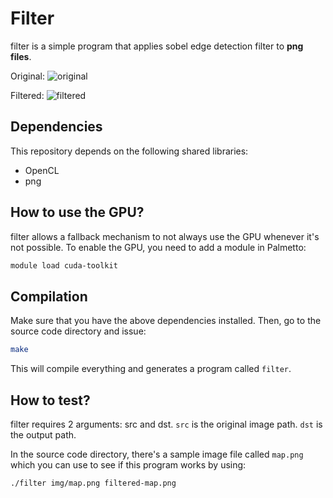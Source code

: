 # Filter
filter is a simple program that applies sobel edge detection filter to **png files**.

Original:
![original](img/map.png)

Filtered:
![filtered](img/filtered-map.png)

## Dependencies
This repository depends on the following shared libraries:
* OpenCL
* png

## How to use the GPU?
filter allows a fallback mechanism to not always use the GPU whenever it's not possible.
To enable the GPU, you need to add a module in Palmetto:

```sh
module load cuda-toolkit
```

## Compilation
Make sure that you have the above dependencies installed. Then, go to the source code
directory and issue:

```sh
make
```

This will compile everything and generates a program called `filter`.

## How to test?

filter requires 2 arguments: src and dst. `src` is the original image path.
`dst` is the output path. 

In the source code directory, there's a sample image file called `map.png` which you can
use to see if this program works by using:

```sh
./filter img/map.png filtered-map.png
```